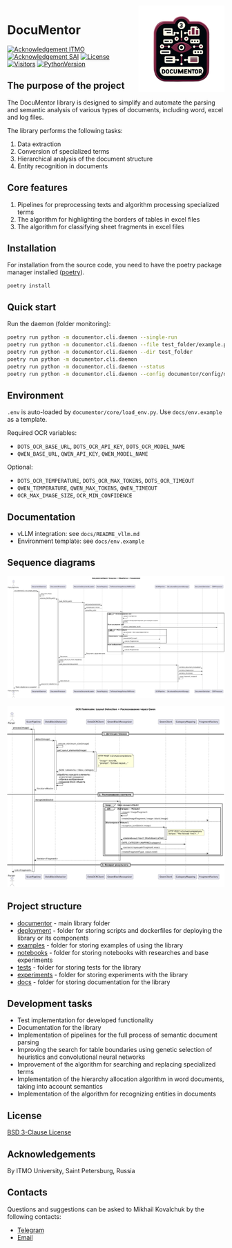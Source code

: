 <div style="float: right; width: 200px; height: 200px;">
  <img src="images/logo.png" width="200" alt="tmp-logo">
</div>

# DocuMentor


[![Acknowledgement ITMO](https://raw.githubusercontent.com/aimclub/open-source-ops/master/badges/ITMO_badge.svg)](https://itmo.ru/)
[![Acknowledgement SAI](https://raw.githubusercontent.com/aimclub/open-source-ops/master/badges/SAI_badge.svg)](https://sai.itmo.ru/)
[![License](https://img.shields.io/badge/License-BSD%203--Clause-blue.svg)](https://opensource.org/licenses/BSD-3-Clause)
[![Visitors](https://api.visitorbadge.io/api/combined?path=https%3A%2F%2Fgithub.com%2FIndustrial-AI-Research-Lab%2Fdocumentor&countColor=%23263759&style=plastic&labelStyle=lower)](https://visitorbadge.io/status?path=https%3A%2F%2Fgithub.com%2FIndustrial-AI-Research-Lab%2Fdocumentor)
[![PythonVersion](https://img.shields.io/badge/python_3.10-passing-success)](https://img.shields.io/badge/python_3.10-passing-success)                                                                                                                                                                                  


## The purpose of the project

The DocuMentor library is designed to simplify and automate the parsing and semantic analysis of various types of 
documents, including word, excel and log files.

The library performs the following tasks:
1. Data extraction
2. Conversion of specialized terms
3. Hierarchical analysis of the document structure
4. Entity recognition in documents

## Core features

1. Pipelines for preprocessing texts and algorithm processing specialized terms
2. The algorithm for highlighting the borders of tables in excel files
3. The algorithm for classifying sheet fragments in excel files

## Installation

For installation from the source code, you need to have the poetry package manager installed ([poetry](https://github.com/python-poetry/install.python-poetry.org)).
```shell
poetry install
```


## Quick start

Run the daemon (folder monitoring):
```bash
poetry run python -m documentor.cli.daemon --single-run
poetry run python -m documentor.cli.daemon --file test_folder/example.pdf
poetry run python -m documentor.cli.daemon --dir test_folder
poetry run python -m documentor.cli.daemon
poetry run python -m documentor.cli.daemon --status
poetry run python -m documentor.cli.daemon --config documentor/config/daemon_config.json
```

## Environment

`.env` is auto-loaded by `documentor/core/load_env.py`. Use `docs/env.example` as a template.

Required OCR variables:
- `DOTS_OCR_BASE_URL`, `DOTS_OCR_API_KEY`, `DOTS_OCR_MODEL_NAME`
- `QWEN_BASE_URL`, `QWEN_API_KEY`, `QWEN_MODEL_NAME`

Optional:
- `DOTS_OCR_TEMPERATURE`, `DOTS_OCR_MAX_TOKENS`, `DOTS_OCR_TIMEOUT`
- `QWEN_TEMPERATURE`, `QWEN_MAX_TOKENS`, `QWEN_TIMEOUT`
- `OCR_MAX_IMAGE_SIZE`, `OCR_MIN_CONFIDENCE`

## Documentation

- vLLM integration: see `docs/README_vllm.md`
- Environment template: see `docs/env.example`

## Sequence diagrams

![Documentor workflow](images/Sequence_Diagram_Documentor.png)

![OCR pipeline](images/Sequence_Diagram_OCR.png)

 
## Project structure

- [documentor](documentor/README.md) - main library folder
- [deployment](deployment/README.md) - folder for storing scripts and dockerfiles for deploying the library or its components
- [examples](examples/README.md) - folder for storing examples of using the library
- [notebooks](notebooks/README.md) - folder for storing notebooks with researches and base experiments
- [tests](tests/README.md) - folder for storing tests for the library
- [experiments](experiments/README.md) - folder for storing experiments with the library
- [docs](docs/README.md) - folder for storing documentation for the library


## Development tasks

- Test implementation for developed functionality
- Documentation for the library
- Implementation of pipelines for the full process of semantic document parsing
- Improving the search for table boundaries using genetic selection of heuristics and convolutional neural networks
- Improvement of the algorithm for searching and replacing specialized terms
- Implementation of the hierarchy allocation algorithm in word documents, taking into account semantics
- Implementation of the algorithm for recognizing entities in documents

## License

[BSD 3-Clause License](LICENSE.md)

## Acknowledgements

By ITMO University, Saint Petersburg, Russia 

## Contacts

Questions and suggestions can be asked to Mikhail Kovalchuk by the following contacts:
- [Telegram](https://t.me/hungry_muskrat)
- [Email](mailto:mkovalchuk@itmo.ru) 
